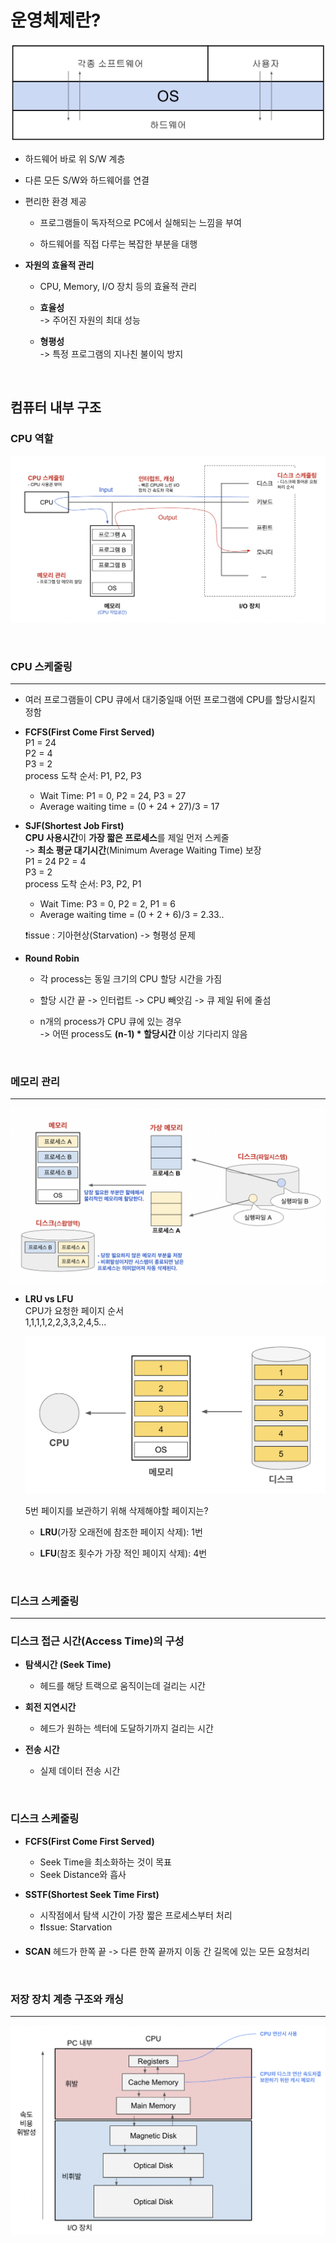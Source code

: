 # 운영체제란?

![OS_table](../images/OS_table.png)

- 하드웨어 바로 위 S/W 계층

- 다른 모든 S/W와 하드웨어를 연결

- 편리한 환경 제공

  - 프로그램들이 독자적으로 PC에서 실해되는 느낌을 부여

  - 하드웨어를 직접 다루는 복잡한 부분을 대행

- **자원의 효율적 관리**

  - CPU, Memory, I/O 장치 등의 효율적 관리

  - **효율성**  
    -> 주어진 자원의 최대 성능

  - **형평성**  
    -> 특정 프로그램의 지나친 불이익 방지

<br>

## **컴퓨터 내부 구조**

### **CPU 역할**

![OS_table](../images/process_status.png)

<br>

### **CPU 스케줄링**

---

- 여러 프로그램들이 CPU 큐에서 대기중일때 어떤 프로그램에 CPU를 할당시킬지 정함

- **FCFS(First Come First Served)**  
  P1 = 24  
  P2 = 4  
  P3 = 2  
  process 도착 순서: P1, P2, P3

  - Wait Time: P1 = 0, P2 = 24, P3 = 27
  - Average waiting time = (0 + 24 + 27)/3 = 17

- **SJF(Shortest Job First)**  
  **CPU 사용시간**이 **가장 짧은 프로세스**를 제일 먼저 스케줄  
  -> **최소 평균 대기시간**(Minimum Average Waiting Time) 보장  
  P1 = 24
  P2 = 4  
  P3 = 2  
  process 도착 순서: P3, P2, P1

  - Wait Time: P3 = 0, P2 = 2, P1 = 6
  - Average waiting time = (0 + 2 + 6)/3 = 2.33..

  ❗️issue : 기아현상(Starvation) -> 형평성 문제

- **Round Robin**

  - 각 process는 동일 크기의 CPU 할당 시간을 가짐

  - 할당 시간 끝 -> 인터럽트 -> CPU 빼앗김 -> 큐 제일 뒤에 줄섬

  - n개의 process가 CPU 큐에 있는 경우  
    -> 어떤 process도 **(n-1) \* 할당시간** 이상 기다리지 않음

<br>

### **메모리 관리**

---

![memory_management](../images/memory_management.png)

- **LRU vs LFU**  
  CPU가 요청한 페이지 순서  
  1,1,1,1,2,2,3,3,2,4,5...

  ![memory_management](../images/page.png)

  5번 페이지를 보관하기 위해 삭제해야할 페이지는?

  - **LRU**(가장 오래전에 참조한 페이지 삭제): 1번

  - **LFU**(참조 횟수가 가장 적인 페이지 삭제): 4번

<br>

### **디스크 스케줄링**

---

### 디스크 접근 시간(Access Time)의 구성

- **탐색시간 (Seek Time)**

  - 헤드를 해당 트랙으로 움직이는데 걸리는 시간

- **회전 지연시간**
  - 헤드가 원하는 섹터에 도달하기까지 걸리는 시간
- **전송 시간**
  - 실제 데이터 전송 시간

<br>

### 디스크 스케줄링

- **FCFS(First Come First Served)**

  - Seek Time을 최소화하는 것이 목표
  - Seek Distance와 흡사

- **SSTF(Shortest Seek Time First)**

  - 시작점에서 탐색 시간이 가장 짧은 프로세스부터 처리
  - ❗️Issue: Starvation

- **SCAN**
  헤드가 한쪽 끝 -> 다른 한쪽 끝까지 이동 간 길목에 있는 모든 요청처리

<br>

### **저장 장치 계층 구조와 캐싱**

---

![memory_management](../images/cache.png)
